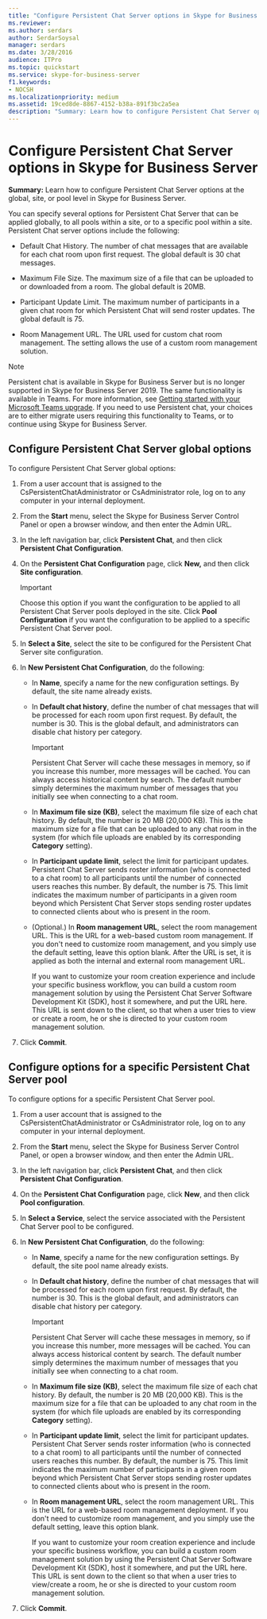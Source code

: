 ```yaml
---
title: "Configure Persistent Chat Server options in Skype for Business Server"
ms.reviewer: 
ms.author: serdars
author: SerdarSoysal
manager: serdars
ms.date: 3/28/2016
audience: ITPro
ms.topic: quickstart
ms.service: skype-for-business-server
f1.keywords:
- NOCSH
ms.localizationpriority: medium
ms.assetid: 19ced8de-8867-4152-b38a-891f3bc2a5ea
description: "Summary: Learn how to configure Persistent Chat Server options at the global, site, or pool level in Skype for Business Server."
---
```


# Configure Persistent Chat Server options in Skype for Business Server
 
**Summary:** Learn how to configure Persistent Chat Server options at the global, site, or pool level in Skype for Business Server.
  
You can specify several options for Persistent Chat Server that can be applied globally, to all pools within a site, or to a specific pool within a site. Persistent Chat server options include the following: 
  
- Default Chat History. The number of chat messages that are available for each chat room upon first request. The global default is 30 chat messages. 
    
- Maximum File Size. The maximum size of a file that can be uploaded to or downloaded from a room. The global default is 20MB.
    
- Participant Update Limit. The maximum number of participants in a given chat room for which Persistent Chat will send roster updates. The global default is 75.
    
- Room Management URL. The URL used for custom chat room management. The setting allows the use of a custom room management solution. 
   
> [!NOTE] 
> Persistent chat is available in Skype for Business Server but is no longer supported in Skype for Business Server 2019. The same functionality is available in Teams. For more information, see [Getting started with your Microsoft Teams upgrade](/microsoftteams/upgrade-start-here). If you need to use Persistent chat, your choices are to either migrate users requiring this functionality to Teams, or to continue using Skype for Business Server.
 
## Configure Persistent Chat Server global options

To configure Persistent Chat Server global options:
  
1. From a user account that is assigned to the CsPersistentChatAdministrator or CsAdministrator role, log on to any computer in your internal deployment.
    
2. From the **Start** menu, select the Skype for Business Server Control Panel or open a browser window, and then enter the Admin URL.
    
3. In the left navigation bar, click **Persistent Chat**, and then click **Persistent Chat Configuration**.
    
4. On the **Persistent Chat Configuration** page, click **New,** and then click **Site configuration**.
    
    > [!IMPORTANT]
    > Choose this option if you want the configuration to be applied to all Persistent Chat Server pools deployed in the site. Click **Pool Configuration** if you want the configuration to be applied to a specific Persistent Chat Server pool.
  
5. In **Select a Site**, select the site to be configured for the Persistent Chat Server site configuration.
    
6. In **New Persistent Chat Configuration**, do the following:
    
   - In **Name**, specify a name for the new configuration settings. By default, the site name already exists.
    
   - In **Default chat history**, define the number of chat messages that will be processed for each room upon first request. By default, the number is 30. This is the global default, and administrators can disable chat history per category.
    
     > [!IMPORTANT]
     > Persistent Chat Server will cache these messages in memory, so if you increase this number, more messages will be cached. You can always access historical content by search. The default number simply determines the maximum number of messages that you initially see when connecting to a chat room. 
  
   - In **Maximum file size (KB)**, select the maximum file size of each chat history. By default, the number is 20 MB (20,000 KB). This is the maximum size for a file that can be uploaded to any chat room in the system (for which file uploads are enabled by its corresponding **Category** setting).
    
   - In **Participant update limit**, select the limit for participant updates. Persistent Chat Server sends roster information (who is connected to a chat room) to all participants until the number of connected users reaches this number. By default, the number is 75. This limit indicates the maximum number of participants in a given room beyond which Persistent Chat Server stops sending roster updates to connected clients about who is present in the room.
    
   - (Optional.) In **Room management URL**, select the room management URL. This is the URL for a web-based custom room management. If you don't need to customize room management, and you simply use the default setting, leave this option blank. After the URL is set, it is applied as both the internal and external room management URL.
    
     If you want to customize your room creation experience and include your specific business workflow, you can build a custom room management solution by using the Persistent Chat Server Software Development Kit (SDK), host it somewhere, and put the URL here. This URL is sent down to the client, so that when a user tries to view or create a room, he or she is directed to your custom room management solution.
    
7. Click **Commit**.
    
## Configure options for a specific Persistent Chat Server pool

To configure options for a specific Persistent Chat Server pool.
  
1. From a user account that is assigned to the CsPersistentChatAdministrator or CsAdministrator role, log on to any computer in your internal deployment.
    
2. From the **Start** menu, select the Skype for Business Server Control Panel, or open a browser window, and then enter the Admin URL.
    
3. In the left navigation bar, click **Persistent Chat**, and then click **Persistent Chat Configuration**.
    
4. On the **Persistent Chat Configuration** page, click **New**, and then click **Pool configuration**.
    
5. In **Select a Service**, select the service associated with the Persistent Chat Server pool to be configured.
    
6. In **New Persistent Chat Configuration**, do the following:
    
   - In **Name**, specify a name for the new configuration settings. By default, the site pool name already exists.
    
   - In **Default chat history**, define the number of chat messages that will be processed for each room upon first request. By default, the number is 30. This is the global default, and administrators can disable chat history per category.
    
     > [!IMPORTANT]
     > Persistent Chat Server will cache these messages in memory, so if you increase this number, more messages will be cached. You can always access historical content by search. The default number simply determines the maximum number of messages that you initially see when connecting to a chat room. 
  
   - In **Maximum file size (KB)**, select the maximum file size of each chat history. By default, the number is 20 MB (20,000 KB). This is the maximum size for a file that can be uploaded to any chat room in the system (for which file uploads are enabled by its corresponding **Category** setting).
    
   - In **Participant update limit**, select the limit for participant updates. Persistent Chat Server sends roster information (who is connected to a chat room) to all participants until the number of connected users reaches this number. By default, the number is 75. This limit indicates the maximum number of participants in a given room beyond which Persistent Chat Server stops sending roster updates to connected clients about who is present in the room.
    
   - In **Room management URL**, select the room management URL. This is the URL for a web-based room management deployment. If you don't need to customize room management, and you simply use the default setting, leave this option blank.
    
     If you want to customize your room creation experience and include your specific business workflow, you can build a custom room management solution by using the Persistent Chat Server Software Development Kit (SDK), host it somewhere, and put the URL here. This URL is sent down to the client so that when a user tries to view/create a room, he or she is directed to your custom room management solution.
    
7. Click **Commit**.
    

